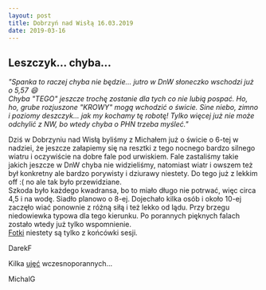 ```yaml
---
layout: post
title: Dobrzyń nad Wisłą 16.03.2019
date: 2019-03-16
---
```


## Leszczyk... chyba...  

*"Spanka to raczej chyba nie będzie... jutro w DnW słoneczko wschodzi już o 5,57 :smile:  
Chyba "TEGO" jeszcze trochę zostanie dla tych co nie lubią pospać. Ho, ho, grube rozjuszone "KROWY" mogą wchodzić o świcie.
Sine niebo, zimno i poziomy deszczyk... jak my kochamy tę robotę! Tylko więcej już nie może odchylić z NW, bo wtedy chyba o PHN trzeba myśleć."*  

Dziś w Dobrzyniu nad Wisłą byliśmy z Michałem już o świcie o 6-tej w nadziei,
że jeszcze załapiemy się na resztki z tego nocnego bardzo silnego wiatru i oczywiście na dobre fale pod urwiskiem.
Fale zastaliśmy takie jakich jeszcze w DnW chyba nie widzieliśmy,
natomiast wiatr i owszem też był konkretny ale bardzo porywisty i dziurawy niestety.
Do tego już z lekkim off :( no ale tak było przewidziane.  
Szkoda było każdego kwadransa, bo to miało długo nie potrwać, więc circa 4,5 i na wodę.
Siadło planowo o 8-ej. Dojechało kilka osób i około 10-ej zaczęło wiać ponownie z różną siłą i też lekko od lądu.
Przy brzegu niedowiewka typowa dla tego kierunku. Po porannych pięknych falach zostało wtedy już tylko wspomnienie.  
[Fotki](https://www.facebook.com/vistulasurf/photos/pcb.1435270233279974/1435255266614804/?type=3&theater) niestety są tylko z końcówki sesji.  

DarekF  

Kilka [ujęć](https://youtu.be/P0P0gw4vDgc) wczesnoporannych...  

MichalG